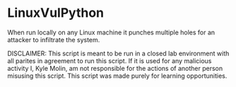 # LinuxVulPython
When run locally on any Linux machine it punches multiple holes for an attacker to infiltrate the system.

DISCLAIMER: This script is meant to be run in a closed lab environment with all parites in agreement to run this script. If it is used for any malicious activity I, Kyle Molin, am not responsible for the actions of another person misusing this script. This script was made purely for learning opportunities.

